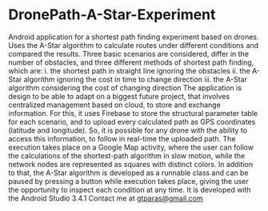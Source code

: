 # DronePath-A-Star-Experiment

Android application for a shortest path finding experiment based on drones.
Uses the A-Star algorithm to calculate routes under different conditions and compared the results.
Three basic scenarios are considered, differ in the number of obstacles, and three different methods of shortest path finding, which are:
	i. the shortest path in straight line ignoring the obstacles
	ii. the A-Star algorithm ignoring the cost in time to change direction
	iii. the A-Star algorithm considering the cost of changing direction
The application is design to be able to adapt on a biggest future project, that involves centralized management based on cloud, to store and exchange information. For this, it uses Firebase to store the structural parameter table for each scenario, and to upload every calculated path as GPS coordinates (latitude and longitude). So, it is possible for any drone with the ability to access this information, to follow in real-time the uploaded path.
The execution takes place on a Google Map activity, where the user can follow the calculations of the shortest-path algorithm in slow motion, while the network nodes are represented as squares with distinct colors. In addition to that, the A-Star algorithm is developed as a runnable class and can be paused by pressing a button while execution takes place, giving the user the opportunity to inspect each condition at any time.
It is developed with the Android Studio 3.4.1
Contact me at gtparas@gmail.com
